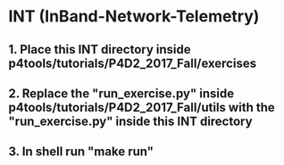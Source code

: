# INT (InBand-Network-Telemetry)

## 1. Place this INT directory inside p4tools/tutorials/P4D2_2017_Fall/exercises

## 2. Replace the "run_exercise.py" inside p4tools/tutorials/P4D2_2017_Fall/utils with the "run_exercise.py" inside this INT directory

## 3. In shell run "make run"
